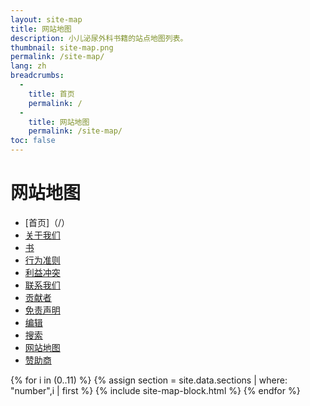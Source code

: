 ```yaml
---
layout: site-map
title: 网站地图
description: 小儿泌尿外科书籍的站点地图列表。
thumbnail: site-map.png
permalink: /site-map/
lang: zh
breadcrumbs:
  -
    title: 首页
    permalink: /
  -
    title: 网站地图
    permalink: /site-map/
toc: false
---
```


# 网站地图

<div class="site-map" markdown="1">
  
- [首页]（/）
- [关于我们](/about-us/)
- [书](/book/)
- [行为准则](/code-of-conduct/)
- [利益冲突](/conflict-of-interest/)
- [联系我们](/contact-us/)
- [贡献者](/contributors/)
- [免责声明](/disclaimer/)
- [编辑](/editors/)
- [搜索](/search/)
- [网站地图](/site-map/)
- [赞助商](/sponsors/)

</div>
<div class="site-map" markdown="1">
  
{% for i in (0..11) %}
  {% assign section = site.data.sections | where: "number",i | first %}
  {% include site-map-block.html %}
{% endfor %}

</div>